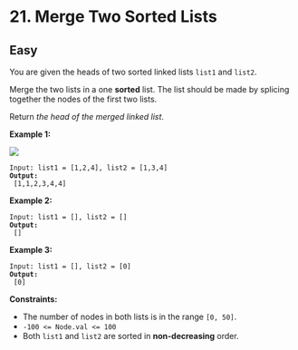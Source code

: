 # 21. Merge Two Sorted Lists

## Easy



You are given the heads of two sorted linked lists `list1` and `list2`.

Merge the two lists in a one **sorted** list. The list should be made by splicing together the nodes of the first two lists.

Return _the head of the merged linked list_.

&#x20;

**Example 1:**

![](https://assets.leetcode.com/uploads/2020/10/03/merge\_ex1.jpg)

<pre><code>Input: list1 = [1,2,4], list2 = [1,3,4]
<strong>Output:
</strong> [1,1,2,3,4,4]
</code></pre>

**Example 2:**

<pre><code>Input: list1 = [], list2 = []
<strong>Output:
</strong> []
</code></pre>

**Example 3:**

<pre><code>Input: list1 = [], list2 = [0]
<strong>Output:
</strong> [0]
</code></pre>

&#x20;

**Constraints:**

* The number of nodes in both lists is in the range `[0, 50]`.
* `-100 <= Node.val <= 100`
* Both `list1` and `list2` are sorted in **non-decreasing** order.
